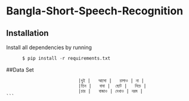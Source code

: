# Bangla-Short-Speech-Recognition

## Installation
Install all dependencies by running
```python
      $ pip install -r requirements.txt
```

##Data Set

```````````````````````````|এক |	আগেরটা |	চাচী |	মা |
                           |দুই |	আসো |	চালাও |	না |
                           |তিন |	বাবা |	ছোট |	নিচে |
                           |চার |	বাজাও |	দেখাও |	নরম | 
```
